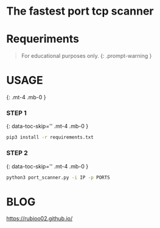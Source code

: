 # The fastest port tcp scanner


# Requeriments

> For educational purposes only.
{: .prompt-warning }

# USAGE
{: .mt-4 .mb-0 }

### STEP 1
{: data-toc-skip='' .mt-4 .mb-0 }
```zsh
pip3 install -r requirements.txt
```
### STEP 2
{: data-toc-skip='' .mt-4 .mb-0 }

```zsh
python3 port_scanner.py -i IP -p PORTS
```

# BLOG

<https://rubioo02.github.io/>
